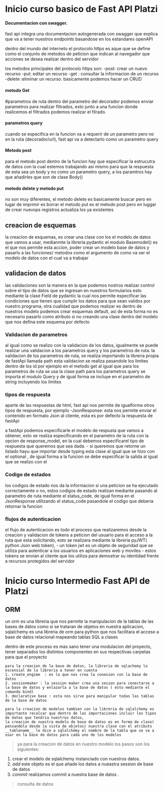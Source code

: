 # Inicio curso basico de Fast API Platzi

#### Documentacion con swagger.
fast api integra una documentacion autogenerada con swagger que explica que va a tener nuestros endpoints 
basandose en los estandares openAPI

dentro del mundo del interneto el protocolo https es aque que se define como el conjunto de metodos de peticion
que indican al navegador que acciones se desea realizar dentro del servidor 

los metodos principales del protocolo https son:
    -post: crear un nuevo recurso
    -put: editar un recurso
    -get : consultar la informacion de un recurso
    -delete :eliminar un recurso.
basicamente podemos hacer un CRUD

#### metodo Get
#parametros de ruta
dentro del parametro del decorador podemos enviar parametros para realizar filtrados, esto junto a una funcion
donde realicemos el filtrados podemos realizar el filrado.

#### parametros query
cuando se especifica en la funcion va a requerir de un parametro pero no en la ruta (decorador/url), fast api
va a detectarlo como un parametro query


#### Metodo post
para el metodo post dentro de la funcion hay que especificar la estrucutra de datos con la cual estemos trabajando
asi mismo para que la respuesta de esta sea un body y no como un parametro query, a los paramtros hay que añadirles que son de clase Body()

#### metodo delete y metodo put
no son muy diferentes, el metodo delete es basicamente buscar pero en lugar de imprimir es borrar
el metodo put es el metodo post pero en luggar de crear nuevops registros actualiza los ya existentes

## creacion de esquemas

la creacion de esquemas, es crear una clase con los el modelo de datos que vamos a usar, medianmte la libreria pydantic el modulo Basemodel()
es el que nos permite esta accion, poder crear un modelo base de datos y pasarlo a las funciones/ metodos como el argumento de como va  ser el modelo
de datos con el cual va a trabajar


## validacion de datos
las validaciones son la manera en la que podemos nostros realizar control sobre el tipo de datos que se ingresan en nuestros formularios
esto mediante la clase Field de pydantic la cual nos permite especificar las condiciones que tienen que cumplir
los datos para que sean validos por nuestro programa, 
otra cualidad que podemos realizar es dentro de nuestros modelo podemos crear esquemas default, asi de esta forma no es necesario 
pasarlo como atributo si no creando una clase dentro del modelo que nos defina este esquema por defecto

### Validacion de parametros

al igual como se realizo con la validacion de los datos, igualmente se puede realizar una validacion
a los parametros query y los parametros de ruta.
la validacion de los parametros de ruta, se realiza importando la libreria propia de fastApi llamada path
esta validacion se realiza pasandole los limites dentro de los id por ejemplo en el metodo get 
al igual que para los parametros de ruta se usa la clase path para los parametros query se importa el modulo Query
y de igual forma se incluye en el parametro de string incluyendo los limites

### tipos de respuesta

aparte de las respuestas de html, fast api nos permite de igualforma otros tipos de respuesta, por ejemplo
    -JsonResponse: esta nos permite enviar el contenido en formato Json al cliente, esta es por defecto
    la respuesta de fastApi

a fastApi podemos especificarle el modelo de respusta que vamos a obtener, esto se realiza especificando en el parametro de la ruta
con la opcion de response_model, en la cual debemos especificarel tipo de respuesta que queremos que sea dada.
        - si queremos que retorne un listado hayu que importar desde typing esta clase  al igual que se hizo con el optional ,
de igual forma a la funcion se debe especificar la salida al igual que se realizo con el 

### Codigo de estados

los codigos de estado nos da la informacion si una peticion se ha ejecutado correctamente o no, estos codigos de estado 
realizan mediante pasando al parametro de ruta mediante el status_code, de igual forma en el JsonResponse utilizando el 
status_code pasandole el codigo que deberia retornar la funcion

### flujos de autenticacion

el flujo de autenticacion es todo el proceso que realizaremos desde la creacion y validacion de tokens a peticion 
del usuario para el acceso a la ruta que esta solicitando, esto se realizara mediante la libreria pyJWT( python Json web token),
    - un token jwt es un objeto de seguridad que se utiliza para autenticar a los usuarios en aplicaciones web y moviles
    - estos tokens se envian al cliente que los utiliza para demostrar su identidad frente a recursos protegidos del servidor
    

# Inicio curso Intermedio Fast API de Platzi

## ORM
 un orm es una libreria que nos permite la manipulacion de la tablas de las bases de datos como si se 
 trataran de objetos en nuestra aplicacion,
    sqlalchemy es una libreria de orm para python que nos facilitara el acceso a base de datos relacional
    mapeando tablas SQL a clases

dentro de  este proceso es mas sano tener una modulacion del proyecto, tener separados los distintos componentes en sus respectivas carpetas para que el proyecto

    para la creacion de la base de datos, la libreria de sqlachemy lo escensial de la libreria a tener en cuenta
    1. create_engime  : es la que nos crea la conexion con la base de datos 
    2. sessionmaker : la session maker crea una sesion para conectarse a la base de datos y enlazarla a la base de datos ( esto mediante el comando bind)
    3. declarative base : esta nos sirve para manipular todas las tablas de la base de datos

    para la creacion de modelos tambien con la libreria de sqlalchemy es importante recalcar que dentro de las importaciones incluir los tipos de datos que tendria nuestros datos,
    la creacion de nuestra modelo de base de datos es en forma de clase( pensandola desde la vista de objetos) nuestra clase con el atributo __tablename__ le dice a sqlalchemy el nombre de la tabla que se va a usar en la base de datos para cada uno de los modelos

 > ya para la creacion de datos en nuestro modelo
los pasos son los siguientes:

1. crear el modelo de sqlalchemy instanciado con nuestros datos.
2. _add_ este objeto es el que añade los datos a nueastra session de base de datos
3. _commit_ realizamos commit a nuestra base de datos .

> consulta de datos